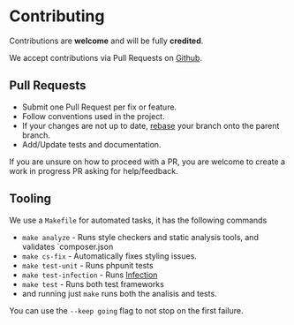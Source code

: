 # Contributing

Contributions are **welcome** and will be fully **credited**.

We accept contributions via Pull Requests on [Github](https://github.com/BackEndTea/PHP-Optimize).

## Pull Requests

- Submit one Pull Request per fix or feature.
- Follow conventions used in the project.
- If your changes are not up to date, [rebase](https://git-scm.com/docs/git-rebase) your branch onto the parent branch.
- Add/Update tests and documentation.

If you are unsure on how to proceed with a PR, you are welcome to create a work in progress PR asking for help/feedback.

## Tooling
We use a `Makefile` for automated tasks, it has the following commands

- `make analyze` - Runs style checkers and static analysis tools, and validates `composer.json
- `make cs-fix` - Automatically fixes styling issues.
- `make test-unit` - Runs phpunit tests
- `make test-infection` - Runs [Infection](https://github.com/infection/infection)
- `make test` - Runs both test frameworks
- and running just `make` runs both the analisis and tests. 

You can use the `--keep going` flag to not stop on the first failure.
